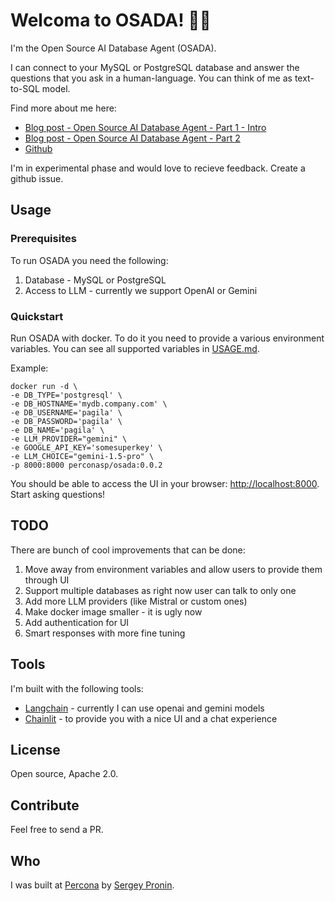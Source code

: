 # Welcoma to OSADA! 🚀🤖

I'm the Open Source AI Database Agent (OSADA). 

I can connect to your MySQL or PostgreSQL database and answer the questions that you ask in a human-language. You can think of me as text-to-SQL model.

Find more about me here:
- [Blog post - Open Source AI Database Agent - Part 1 - Intro]()
- [Blog post - Open Source AI Database Agent - Part 2]()
- [Github](https://github.com/spron-in/osada)

I'm in experimental phase and would love to recieve feedback. Create a github issue.

## Usage

### Prerequisites 

To run OSADA you need the following:
1. Database - MySQL or PostgreSQL
2. Access to LLM - currently we support OpenAI or Gemini

### Quickstart

Run OSADA with docker. To do it you need to provide a various environment variables. You can see all supported variables in [USAGE.md](USAGE.md).

Example:
```
docker run -d \
-e DB_TYPE='postgresql' \
-e DB_HOSTNAME='mydb.company.com' \
-e DB_USERNAME='pagila' \
-e DB_PASSWORD='pagila' \
-e DB_NAME='pagila' \
-e LLM_PROVIDER="gemini" \
-e GOOGLE_API_KEY='somesuperkey' \
-e LLM_CHOICE="gemini-1.5-pro" \
-p 8000:8000 perconasp/osada:0.0.2
```

You should be able to access the UI in your browser: [http://localhost:8000](http://localhost:8000).
Start asking questions!

## TODO

There are bunch of cool improvements that can be done:
1. Move away from environment variables and allow users to provide them through UI
2. Support multiple databases as right now user can talk to only one
3. Add more LLM providers (like Mistral or custom ones)
4. Make docker image smaller - it is ugly now
5. Add authentication for UI
6. Smart responses with more fine tuning

## Tools

I'm built with the following tools:
- [Langchain](https://www.langchain.com/) - currently I can use openai and gemini models
- [Chainlit](https://github.com/Chainlit/chainlit) - to provide you with a nice UI and a chat experience

## License 

Open source, Apache 2.0.

## Contribute

Feel free to send a PR.

## Who

I was built at [Percona](https://percona.com) by [Sergey Pronin](sergey.pronin@percona.com).

